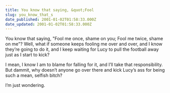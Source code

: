 ```yaml
---
title: You know that saying, &quot;Fool
slug: you_know_that_s
date_published: 2001-01-02T01:58:33.000Z
date_updated: 2001-01-02T01:58:33.000Z
---
```


You know that saying, "Fool me once, shame on you; Fool me twice, shame on me"? Well, what if someone keeps fooling me over and over, and I know they’re going to do it, and I keep waiting for Lucy to pull the football away just as I start to kick?

I mean, I know I am to blame for falling for it, and I’ll take that responsibility. But dammit, why doesn’t anyone go over there and kick Lucy’s ass for being such a mean, selfish bitch?

I’m just wondering.
